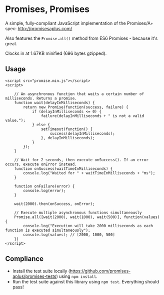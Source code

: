 Promises, Promises
==================

A simple, fully-compliant JavaScript implementation of the Promises/A+ spec: http://promisesaplus.com/

Also features the `Promise.all()` method from ES6 Promises - because it's great.

Clocks in at 1.67KB minified (696 bytes gzipped).

## Usage
```
<script src="promise.min.js"></script>
<script>

    // An asynchronous function that waits a certain number of milliseconds. Returns a promise.
    function wait(delayInMilliseconds) {
        return new Promise(function(success, failure) {
            if (delayInMilliseconds <= 0) {
                failure(delayInMilliseconds + " is not a valid value.");
            } else {
                setTimeout(function() {
                    success(delayInMilliseconds);
                }, delayInMilliseconds);
            }
        });
    }

    // Wait for 2 seconds, then execute onSuccess(). If an error occurs, execute onError instead.
    function onSuccess(waitTimeInMilliseconds) {
        console.log("Waited for " + waitTimeInMilliseconds + "ms");
    }

    function onFailure(error) {
        console.log(error);
    }

    wait(2000).then(onSuccess, onError);

    // Execute multiple asynchronous functions simultaneously
    Promise.all([wait(2000), wait(1000), wait(500)], function(values) {
        console.log("Execution will take 2000 milliseconds as each function is executed simultaneously");
        console.log(values); // [2000, 1000, 500]
    })
</script>
```
## Compliance
- Install the test suite locally (https://github.com/promises-aplus/promises-tests) using `npm install`.
- Run the test suite against this library using `npm test`. Everything should pass!
